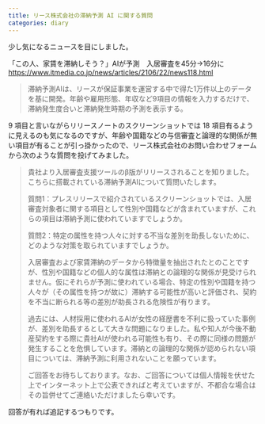 ```yaml
---
title: リース株式会社の滞納予測 AI に関する質問
categories: diary
---
```


少し気になるニュースを目にしました。

「この人、家賃を滞納しそう？」AIが予測　入居審査を45分→16分に<br />
https://www.itmedia.co.jp/news/articles/2106/22/news118.html

> 滞納予測AIは、リースが保証事業を運営する中で得た1万件以上のデータを基に開発。年齢や雇用形態、年収など9項目の情報を入力するだけで、滞納発生度合いと滞納発生時期の予測を表示する。

9 項目と言いながらリリースノートのスクリーンショットでは 18 項目有るように見えるのも気になるのですが、年齢や国籍などの与信審査と論理的な関係が無い項目が有ることが引っ掛かったので、リース株式会社のお問い合わせフォームから次のような質問を投げてみました。

> 貴社より入居審査支援ツールのβ版がリリースされることを知りました。こちらに搭載されている滞納予測AIについて質問いたします。
> 
> 質問1：プレスリリースで紹介されているスクリーンショットでは、入居審査対象者に関する項目として性別や国籍などが含まれていますが、これらの項目は滞納予測に使われていますでしょうか。
> 
> 質問2：特定の属性を持つ人々に対する不当な差別を助長しないために、どのような対策を取られていますでしょうか。
> 
> 入居審査および家賃滞納のデータから特徴量を抽出されたとのことですが、性別や国籍などの個人的な属性は滞納との論理的な関係が見受けられません。仮にそれらが予測に使われている場合、特定の性別や国籍を持つ人々が（その属性を持つが故に）滞納する可能性が高いと評価され、契約を不当に断られる等の差別が助長される危険性が有ります。
> 
> 過去には、人材採用に使われるAIが女性の経歴書を不利に扱っていた事例が、差別を助長するとして大きな問題になりました。私や知人が今後不動産契約をする際に貴社AIが使われる可能性も有り、その際に同様の問題が発生することを危惧しています。滞納との論理的な関係が認められない項目については、滞納予測に利用されないことを願っています。
> 
> ご回答をお待ちしております。なお、ご回答については個人情報を伏せた上でインターネット上で公表できればと考えていますが、不都合な場合はその旨併せてご連絡いただけましたら幸いです。

回答が有れば追記するつもりです。
